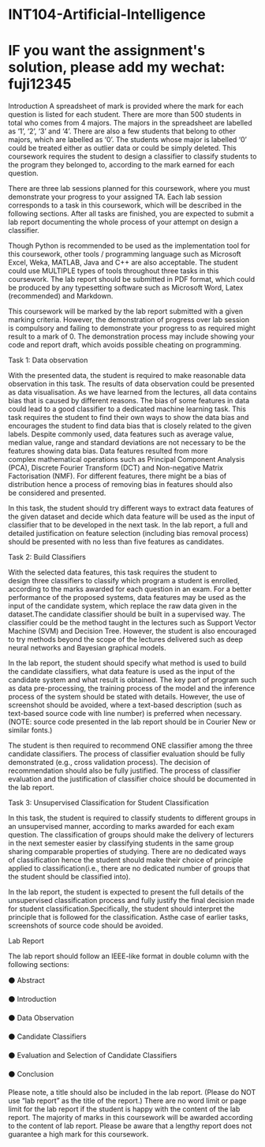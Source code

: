 #  INT104-Artificial-Intelligence

# IF you want the assignment's solution, please add my wechat: fuji12345

​​​​​Introduction
A spreadsheet of mark is provided where the mark for each question is listed for each student. There are more than 500 students in total who comes from 4 majors. The majors in the spreadsheet are labelled as ‘1’, ‘2’, ‘3’ and ‘4’. There are also a few students that belong to other majors, which are labelled as ‘0’. The students whose major is labelled ‘0’ could be treated either as outlier data or could be simply deleted. This coursework requires the student to design a classifier to classify students to the program they belonged to, according to the mark earned for each question. 

There are three lab sessions planned for this coursework, where you must demonstrate your progress to your assigned TA. Each lab session corresponds to a task in this coursework, which will be described in the following sections. After all tasks are finished, you are expected to submit a lab report documenting the whole process of your attempt on design a classifier. 

Though Python is recommended to be used as the implementation tool for this coursework, other tools / programming language such as Microsoft Excel, Weka, MATLAB, Java and C++ are also acceptable. The student could use MULTIPLE types of tools throughout three tasks in this coursework. The lab report should be submitted in PDF format, which could be produced by any typesetting software such as Microsoft Word, Latex (recommended) and Markdown. 

This coursework will be marked by the lab report submitted with a given marking criteria. However, the demonstration of progress over lab session is compulsory and failing to demonstrate your progress to as required might result to a mark of 0. The demonstration process may include showing your code and report draft, which avoids possible cheating on programming.

Task 1: Data observation

With the presented data, the student is required to make reasonable data observation in this task. The results of data observation could be presented as data visualisation. As we have learned from the lectures, all data contains bias that is caused by different reasons. The bias of some features in data could lead to a good classifier to a dedicated machine learning task. This task requires the student to find their own ways to show the data bias and encourages the student to find data bias that is closely related to the given labels. Despite commonly used, data features such as average value, median value, range and standard deviations are not necessary to be the features showing data bias. Data features resulted from more complex mathematical operations such as Principal Component Analysis (PCA), Discrete Fourier Transform (DCT) and Non-negative Matrix Factorisation (NMF). For different features, there might be a bias of distribution hence a process of removing bias in features should also be considered and presented. 

In this task, the student should try different ways to extract data features of the given dataset and decide which data feature will be used as the input of classifier that to be developed in the next task. In the lab report, a full and detailed justification on feature selection (including bias removal process) should be presented with no less than five features as candidates. 

Task 2: Build Classifiers

With the selected data features, this task requires the student to design three classifiers to classify which program a student is enrolled, according to the marks awarded for each question in an exam. For a better performance of the proposed systems, data features may be used as the input of the candidate system, which replace the raw data given in the dataset.The candidate classifier should be built in a supervised way. The classifier could be the method taught in the lectures such as Support Vector Machine (SVM) and Decision Tree. However, the student is also encouraged to try methods beyond the scope of the lectures delivered such as deep neural networks and Bayesian graphical models. 

In the lab report, the student should specify what method is used to build the candidate classifiers, what data feature is used as the input of the candidate system and what result is obtained. The key part of program such as data pre-processing, the training process of the model and the inference process of the system should be stated with details. However, the use of screenshot should be avoided, where a text-based description (such as text-based source code with line number) is preferred when necessary. (NOTE: source code presented in the lab report should be in Courier New or similar fonts.)

The student is then required to recommend ONE classifier among the three candidate classifiers. The process of classifier evaluation should be fully demonstrated (e.g., cross validation process). The decision of recommendation should also be fully justified. The process of classifier evaluation and the justification of classifier choice should be documented in the lab report.

Task 3: Unsupervised Classification for Student Classification

In this task, the student is required to classify students to different groups in an unsupervised manner, according to marks awarded for each exam question. The classification of groups should make the delivery of lecturers in the next semester easier by classifying students in the same group sharing comparable properties of studying. There are no dedicated ways of classification hence the student should make their choice of principle applied to classification(i.e., there are no dedicated number of groups that the student should be classified into).

In the lab report, the student is expected to present the full details of the unsupervised classification process and fully justify the final decision made for student classification.Specifically, the student should interpret the principle that is followed for the classification. Asthe case of earlier tasks, screenshots of source code should be avoided. 

Lab Report

The lab report should follow an IEEE-like format in double column with the following sections:

⚫ Abstract

⚫ Introduction

⚫ Data Observation

⚫ Candidate Classifiers

⚫ Evaluation and Selection of Candidate Classifiers

⚫ Conclusion

Please note, a title should also be included in the lab report. (Please do NOT use “lab report” as the title of the report.) There are no word limit or page limit for the lab report if the student is happy with the content of the lab report. The majority of marks in this coursework will be awarded according to the content of lab report. Please be aware that a lengthy report does not guarantee a high mark for this coursework. 
